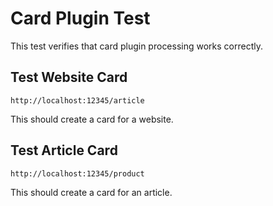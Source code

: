# Card Plugin Test

This test verifies that card plugin processing works correctly.

## Test Website Card

```card
http://localhost:12345/article
```

This should create a card for a website.

## Test Article Card

```card
http://localhost:12345/product
```

This should create a card for an article. 